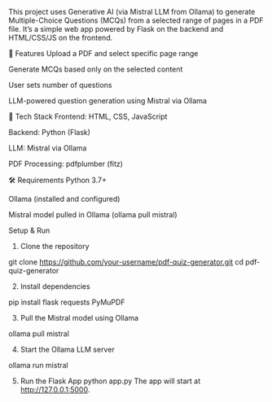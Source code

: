 This project uses Generative AI (via Mistral LLM from Ollama) to generate Multiple-Choice Questions (MCQs) from a selected range of pages in a PDF file. It’s a simple web app powered by Flask on the backend and HTML/CSS/JS on the frontend.

🚀 Features
Upload a PDF and select specific page range

Generate MCQs based only on the selected content

User sets number of questions

LLM-powered question generation using Mistral via Ollama

🧠 Tech Stack
Frontend: HTML, CSS, JavaScript

Backend: Python (Flask)

LLM: Mistral via Ollama

PDF Processing: pdfplumber (fitz)

🛠️ Requirements
Python 3.7+

Ollama (installed and configured)

Mistral model pulled in Ollama (ollama pull mistral)


Setup & Run

1. Clone the repository

git clone https://github.com/your-username/pdf-quiz-generator.git
cd pdf-quiz-generator

2. Install dependencies

pip install flask requests PyMuPDF

3. Pull the Mistral model using Ollama

ollama pull mistral

4. Start the Ollama LLM server

ollama run mistral

5. Run the Flask App
python app.py
The app will start at http://127.0.0.1:5000.
